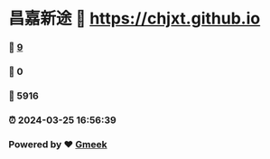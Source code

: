 # 昌嘉新途 :link: https://chjxt.github.io 
### :page_facing_up: [9](https://chjxt.github.io/tag.html) 
### :speech_balloon: 0 
### :hibiscus: 5916 
### :alarm_clock: 2024-03-25 16:56:39 
### Powered by :heart: [Gmeek](https://github.com/Meekdai/Gmeek)
